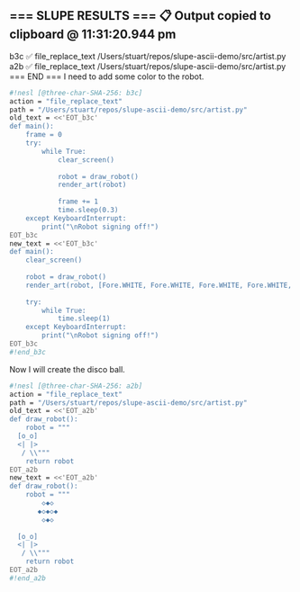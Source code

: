 === SLUPE RESULTS ===
📋 Output copied to clipboard @ 11:31:20.944 pm
---------------------
b3c ✅ file_replace_text /Users/stuart/repos/slupe-ascii-demo/src/artist.py
a2b ✅ file_replace_text /Users/stuart/repos/slupe-ascii-demo/src/artist.py
=== END ===
I need to add some color to the robot.

```sh nesl
#!nesl [@three-char-SHA-256: b3c]
action = "file_replace_text"
path = "/Users/stuart/repos/slupe-ascii-demo/src/artist.py"
old_text = <<'EOT_b3c'
def main():
    frame = 0
    try:
        while True:
            clear_screen()
            
            robot = draw_robot()
            render_art(robot)
            
            frame += 1
            time.sleep(0.3)
    except KeyboardInterrupt:
        print("\nRobot signing off!")
EOT_b3c
new_text = <<'EOT_b3c'
def main():
    clear_screen()
    
    robot = draw_robot()
    render_art(robot, [Fore.WHITE, Fore.WHITE, Fore.WHITE, Fore.WHITE, Fore.YELLOW, Fore.BLUE, Fore.RED])
    
    try:
        while True:
            time.sleep(1)
    except KeyboardInterrupt:
        print("\nRobot signing off!")
EOT_b3c
#!end_b3c
```
Now I will create the disco ball.

```sh nesl
#!nesl [@three-char-SHA-256: a2b]
action = "file_replace_text"
path = "/Users/stuart/repos/slupe-ascii-demo/src/artist.py"
old_text = <<'EOT_a2b'
def draw_robot():
    robot = """
  [o_o]
  <| |>
   / \\"""
    return robot
EOT_a2b
new_text = <<'EOT_a2b'
def draw_robot():
    robot = """
        ◇◆◇
       ◆◇◆◇◆
        ◇◆◇
    
  [o_o]
  <| |>
   / \\"""
    return robot
EOT_a2b
#!end_a2b
```